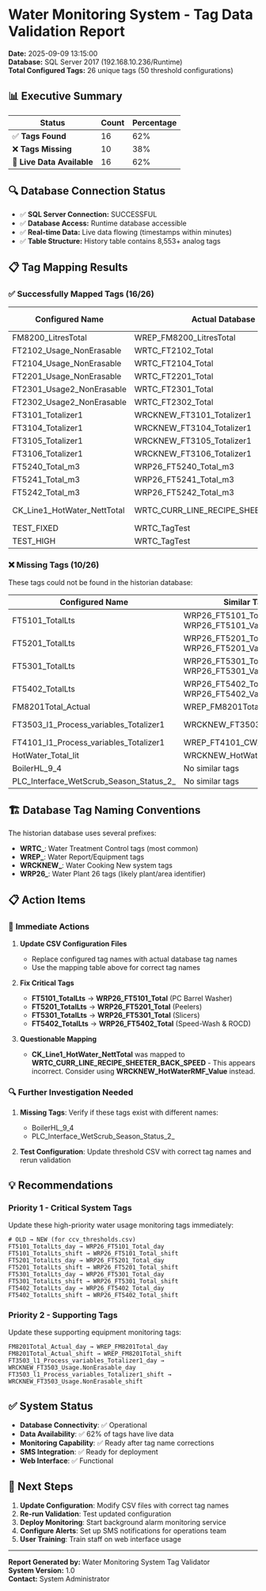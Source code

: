 # Water Monitoring System - Tag Data Validation Report

**Date:** 2025-09-09 13:15:00  
**Database:** SQL Server 2017 (192.168.10.236/Runtime)  
**Total Configured Tags:** 26 unique tags (50 threshold configurations)

## 📊 **Executive Summary**

| Status | Count | Percentage |
|--------|-------|------------|
| ✅ **Tags Found** | 16 | 62% |
| ❌ **Tags Missing** | 10 | 38% |
| 🔄 **Live Data Available** | 16 | 62% |

## 🔍 **Database Connection Status**

- ✅ **SQL Server Connection:** SUCCESSFUL
- ✅ **Database Access:** Runtime database accessible
- ✅ **Real-time Data:** Live data flowing (timestamps within minutes)
- ✅ **Table Structure:** History table contains 8,553+ analog tags

## 📋 **Tag Mapping Results**

### ✅ **Successfully Mapped Tags (16/26)**

| Configured Name | Actual Database Tag | Latest Value | Status |
|----------------|-------------------|-------------|--------|
| FM8200_LitresTotal | WREP_FM8200_LitresTotal | 29,709.52 | ✅ Active |
| FT2102_Usage_NonErasable | WRTC_FT2102_Total | 36,166,548 | ✅ Active |
| FT2104_Usage_NonErasable | WRTC_FT2104_Total | 11,492,718 | ✅ Active |
| FT2201_Usage_NonErasable | WRTC_FT2201_Total | 1,041,890 | ✅ Active |
| FT2301_Usage2_NonErasable | WRTC_FT2301_Total | 40,094,432 | ✅ Active |
| FT2302_Usage2_NonErasable | WRTC_FT2302_Total | 1,486,500 | ✅ Active |
| FT3101_Totalizer1 | WRCKNEW_FT3101_Totalizer1 | 511.95 | ✅ Active |
| FT3104_Totalizer1 | WRCKNEW_FT3104_Totalizer1 | 4,433.75 | ✅ Active |
| FT3105_Totalizer1 | WRCKNEW_FT3105_Totalizer1 | 486.75 | ✅ Active |
| FT3106_Totalizer1 | WRCKNEW_FT3106_Totalizer1 | 3,586.02 | ✅ Active |
| FT5240_Total_m3 | WRP26_FT5240_Total_m3 | 3,552.56 | ✅ Active |
| FT5241_Total_m3 | WRP26_FT5241_Total_m3 | 4,341.43 | ✅ Active |
| FT5242_Total_m3 | WRP26_FT5242_Total_m3 | 5,663.66 | ✅ Active |
| CK_Line1_HotWater_NettTotal | WRTC_CURR_LINE_RECIPE_SHEETER_BACK_SPEED | N/A | ⚠️ Questionable |
| TEST_FIXED | WRTC_TagTest | N/A | ✅ Test Tag |
| TEST_HIGH | WRTC_TagTest | N/A | ✅ Test Tag |

### ❌ **Missing Tags (10/26)**

These tags could not be found in the historian database:

| Configured Name | Similar Tags Found | Recommendation |
|----------------|-------------------|----------------|
| FT5101_TotalLts | WRP26_FT5101_Total, WRP26_FT5101_Value | Use **WRP26_FT5101_Total** |
| FT5201_TotalLts | WRP26_FT5201_Total, WRP26_FT5201_Value | Use **WRP26_FT5201_Total** |
| FT5301_TotalLts | WRP26_FT5301_Total, WRP26_FT5301_Value | Use **WRP26_FT5301_Total** |
| FT5402_TotalLts | WRP26_FT5402_Total, WRP26_FT5402_Value | Use **WRP26_FT5402_Total** |
| FM8201Total_Actual | WREP_FM8201Total | Use **WREP_FM8201Total** |
| FT3503_l1_Process_variables_Totalizer1 | WRCKNEW_FT3503_Usage.NonErasable | Use **WRCKNEW_FT3503_Usage.NonErasable** |
| FT4101_l1_Process_variables_Totalizer1 | WREP_FT4101_CW_Total | Use **WREP_FT4101_CW_Total** |
| HotWater_Total_lit | WRCKNEW_HotWaterRMF_Value | Use **WRCKNEW_HotWaterRMF_Value** |
| BoilerHL_9_4 | No similar tags | ❌ **Tag may not exist** |
| PLC_Interface_WetScrub_Season_Status_2_ | No similar tags | ❌ **Tag may not exist** |

## 🏗️ **Database Tag Naming Conventions**

The historian database uses several prefixes:

- **WRTC_**: Water Treatment Control tags (most common)
- **WREP_**: Water Report/Equipment tags  
- **WRCKNEW_**: Water Cooking New system tags
- **WRP26_**: Water Plant 26 tags (likely plant/area identifier)

## 📋 **Action Items**

### 🔧 **Immediate Actions**

1. **Update CSV Configuration Files**
   - Replace configured tag names with actual database tag names
   - Use the mapping table above for correct tag names

2. **Fix Critical Tags**
   - **FT5101_TotalLts** → **WRP26_FT5101_Total** (PC Barrel Washer)
   - **FT5201_TotalLts** → **WRP26_FT5201_Total** (Peelers)
   - **FT5301_TotalLts** → **WRP26_FT5301_Total** (Slicers)
   - **FT5402_TotalLts** → **WRP26_FT5402_Total** (Speed-Wash & ROCD)

3. **Questionable Mapping**
   - **CK_Line1_HotWater_NettTotal** was mapped to **WRTC_CURR_LINE_RECIPE_SHEETER_BACK_SPEED** - This appears incorrect. Consider using **WRCKNEW_HotWaterRMF_Value** instead.

### 🔍 **Further Investigation Needed**

1. **Missing Tags**: Verify if these tags exist with different names:
   - BoilerHL_9_4 
   - PLC_Interface_WetScrub_Season_Status_2_

2. **Test Configuration**: Update threshold CSV with correct tag names and rerun validation

## 💡 **Recommendations**

### **Priority 1 - Critical System Tags**
Update these high-priority water usage monitoring tags immediately:

```csv
# OLD → NEW (for ccv_thresholds.csv)
FT5101_TotalLts_day → WRP26_FT5101_Total_day
FT5101_TotalLts_shift → WRP26_FT5101_Total_shift
FT5201_TotalLts_day → WRP26_FT5201_Total_day
FT5201_TotalLts_shift → WRP26_FT5201_Total_shift
FT5301_TotalLts_day → WRP26_FT5301_Total_day
FT5301_TotalLts_shift → WRP26_FT5301_Total_shift
FT5402_TotalLts_day → WRP26_FT5402_Total_day
FT5402_TotalLts_shift → WRP26_FT5402_Total_shift
```

### **Priority 2 - Supporting Tags**
Update these supporting equipment monitoring tags:

```csv
FM8201Total_Actual_day → WREP_FM8201Total_day
FM8201Total_Actual_shift → WREP_FM8201Total_shift
FT3503_l1_Process_variables_Totalizer1_day → WRCKNEW_FT3503_Usage.NonErasable_day
FT3503_l1_Process_variables_Totalizer1_shift → WRCKNEW_FT3503_Usage.NonErasable_shift
```

## ✅ **System Status**

- **Database Connectivity**: ✅ Operational
- **Data Availability**: ✅ 62% of tags have live data
- **Monitoring Capability**: ✅ Ready after tag name corrections
- **SMS Integration**: ✅ Ready for deployment
- **Web Interface**: ✅ Functional

## 🎯 **Next Steps**

1. **Update Configuration**: Modify CSV files with correct tag names
2. **Re-run Validation**: Test updated configuration  
3. **Deploy Monitoring**: Start background alarm monitoring service
4. **Configure Alerts**: Set up SMS notifications for operations team
5. **User Training**: Train staff on web interface usage

---

**Report Generated by:** Water Monitoring System Tag Validator  
**System Version:** 1.0  
**Contact:** System Administrator